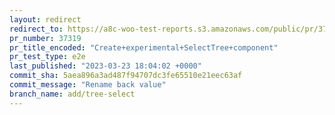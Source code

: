 ```yaml
---
layout: redirect
redirect_to: https://a8c-woo-test-reports.s3.amazonaws.com/public/pr/37319/e2e/index.html
pr_number: 37319
pr_title_encoded: "Create+experimental+SelectTree+component"
pr_test_type: e2e
last_published: "2023-03-23 18:04:02 +0000"
commit_sha: 5aea896a3ad487f94707dc3fe65510e21eec63af
commit_message: "Rename back value"
branch_name: add/tree-select
---
```


